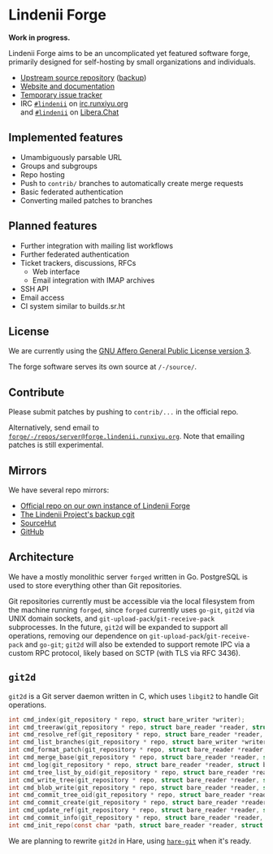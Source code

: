 # Lindenii Forge

**Work in progress.**

Lindenii Forge aims to be an uncomplicated yet featured software forge,
primarily designed for self-hosting by small organizations and individuals.

* [Upstream source repository](https://forge.lindenii.runxiyu.org/forge/-/repos/server/)
  ([backup](https://git.lindenii.runxiyu.org/forge.git/))
* [Website and documentation](https://lindenii.runxiyu.org/forge/)
* [Temporary issue tracker](https://todo.sr.ht/~runxiyu/forge)
* IRC [`#lindenii`](https://webirc.runxiyu.org/kiwiirc/#lindenii)
  on [irc.runxiyu.org](https://irc.runxiyu.org)\
  and [`#lindenii`](https://web.libera.chat/#lindenii)
  on [Libera.Chat](https://libera.chat)


## Implemented features

* Umambiguously parsable URL
* Groups and subgroups
* Repo hosting
* Push to `contrib/` branches to automatically create merge requests
* Basic federated authentication
* Converting mailed patches to branches

## Planned features

* Further integration with mailing list workflows
* Further federated authentication
* Ticket trackers, discussions, RFCs
  * Web interface
  * Email integration with IMAP archives
* SSH API
* Email access
* CI system similar to builds.sr.ht

## License

We are currently using the
[GNU Affero General Public License version 3](https://www.gnu.org/licenses/agpl-3.0.html).

The forge software serves its own source at `/-/source/`.

## Contribute

Please submit patches by pushing to `contrib/...` in the official repo.

Alternatively, send email to
[`forge/-/repos/server@forge.lindenii.runxiyu.org`](mailto:forge%2F-%2Frepos%2Fserver@forge.lindenii.runxiyu.org).
Note that emailing patches is still experimental.

## Mirrors

We have several repo mirrors:

* [Official repo on our own instance of Lindenii Forge](https://forge.lindenii.org/forge/-/repos/server/)
* [The Lindenii Project's backup cgit](https://git.lindenii.org/forge.git/)
* [SourceHut](https://git.sr.ht/~runxiyu/forge/)
* [GitHub](https://github.com/runxiyu/forge/)

## Architecture

We have a mostly monolithic server `forged` written in Go. PostgreSQL is used
to store everything other than Git repositories.

Git repositories currently must be accessible via the local filesystem from
the machine running `forged`, since `forged` currently uses `go-git`, `git2d`
via UNIX domain sockets, and `git-upload-pack`/`git-receive-pack` subprocesses.
In the future, `git2d` will be expanded to support all operations, removing
our dependence on `git-upload-pack`/`git-receive-pack` and `go-git`; `git2d`
will also be extended to support remote IPC via a custom RPC protocol,
likely based on SCTP (with TLS via RFC 3436).

## `git2d`

`git2d` is a Git server daemon written in C, which uses `libgit2` to handle Git
operations.

```c
int cmd_index(git_repository * repo, struct bare_writer *writer);
int cmd_treeraw(git_repository * repo, struct bare_reader *reader, struct bare_writer *writer);
int cmd_resolve_ref(git_repository * repo, struct bare_reader *reader, struct bare_writer *writer);
int cmd_list_branches(git_repository * repo, struct bare_writer *writer);
int cmd_format_patch(git_repository * repo, struct bare_reader *reader, struct bare_writer *writer);
int cmd_merge_base(git_repository * repo, struct bare_reader *reader, struct bare_writer *writer);
int cmd_log(git_repository * repo, struct bare_reader *reader, struct bare_writer *writer);
int cmd_tree_list_by_oid(git_repository * repo, struct bare_reader *reader, struct bare_writer *writer);
int cmd_write_tree(git_repository * repo, struct bare_reader *reader, struct bare_writer *writer);
int cmd_blob_write(git_repository * repo, struct bare_reader *reader, struct bare_writer *writer);
int cmd_commit_tree_oid(git_repository * repo, struct bare_reader *reader, struct bare_writer *writer);
int cmd_commit_create(git_repository * repo, struct bare_reader *reader, struct bare_writer *writer);
int cmd_update_ref(git_repository * repo, struct bare_reader *reader, struct bare_writer *writer);
int cmd_commit_info(git_repository * repo, struct bare_reader *reader, struct bare_writer *writer);
int cmd_init_repo(const char *path, struct bare_reader *reader, struct bare_writer *writer);
```

We are planning to rewrite `git2d` in Hare, using
[`hare-git`](https://forge.lindenii.org/hare/-/repos/hare-git/) when it's ready.
